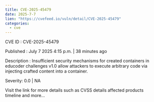 ```yaml
--- 
title: CVE-2025-45479
date: 2025-7-7
lien: "https://cvefeed.io/vuln/detail/CVE-2025-45479"
categories:
  - cve
---
```


CVE ID : CVE-2025-45479

Published :  July 7
2025
4:15 p.m. | 38 minutes ago

Description : Insufficient security mechanisms for created containers in educoder challenges v1.0 allow attackers to execute arbitrary code via injecting crafted content into a container.

Severity: 0.0 | NA

Visit the link for more details
such as CVSS details
affected products
timeline
and more...
